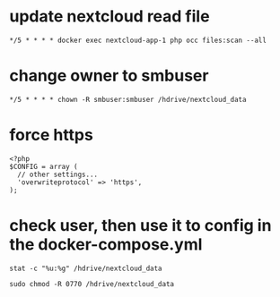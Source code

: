 # update nextcloud read file
`*/5 * * * * docker exec nextcloud-app-1 php occ files:scan --all`

# change owner to smbuser
`*/5 * * * * chown -R smbuser:smbuser /hdrive/nextcloud_data`

# force https
```
<?php
$CONFIG = array (
  // other settings...
  'overwriteprotocol' => 'https',
);
```

# check user, then use it to config in the docker-compose.yml
`stat -c "%u:%g" /hdrive/nextcloud_data`

`sudo chmod -R 0770 /hdrive/nextcloud_data`